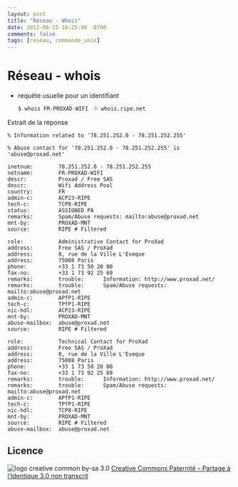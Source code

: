 ```yaml
---
layout: post
title: "Réseau - Whois"
date: 2012-06-25 16:25:06 -0700
comments: false
tags: [reseau, commande_unix]
---
```


# Réseau - whois

* requête usuelle pour un identifiant

	```bash
	$ whois FR-PROXAD-WIFI -h whois.ripe.net
	```

Extrait de la réponse 

```
% Information related to '78.251.252.0 - 78.251.252.255'

% Abuse contact for '78.251.252.0 - 78.251.252.255' is 'abuse@proxad.net'

inetnum:        78.251.252.0 - 78.251.252.255
netname:        FR-PROXAD-WIFI
descr:          Proxad / Free SAS
descr:          Wifi Address Pool
country:        FR
admin-c:        ACP23-RIPE
tech-c:         TCP8-RIPE
status:         ASSIGNED PA
remarks:        Spam/Abuse requests: mailto:abuse@proxad.net
mnt-by:         PROXAD-MNT
source:         RIPE # Filtered

role:           Administrative Contact for ProXad
address:        Free SAS / ProXad
address:        8, rue de la Ville L'Eveque
address:        75008 Paris
phone:          +33 1 73 50 20 00
fax-no:         +33 1 73 92 25 69
remarks:        trouble:      Information: http://www.proxad.net/
remarks:        trouble:      Spam/Abuse requests: mailto:abuse@proxad.net
admin-c:        APfP1-RIPE
tech-c:         TPfP1-RIPE
nic-hdl:        ACP23-RIPE
mnt-by:         PROXAD-MNT
abuse-mailbox:  abuse@proxad.net
source:         RIPE # Filtered

role:           Technical Contact for ProXad
address:        Free SAS / ProXad
address:        8, rue de la Ville L'Eveque
address:        75008 Paris
phone:          +33 1 73 50 20 00
fax-no:         +33 1 73 92 25 69
remarks:        trouble:      Information: http://www.proxad.net/
remarks:        trouble:      Spam/Abuse requests: mailto:abuse@proxad.net
admin-c:        APfP1-RIPE
tech-c:         TPfP1-RIPE
nic-hdl:        TCP8-RIPE
mnt-by:         PROXAD-MNT
source:         RIPE # Filtered
abuse-mailbox:  abuse@proxad.net
```

## Licence

![logo creative common by-sa 3.0](http://i.creativecommons.org/l/by-sa/3.0/88x31.png)
[Creative Commons Paternité – Partage à l’Identique 3.0 non transcrit](http://creativecommons.org/licenses/by-sa/3.0/)
